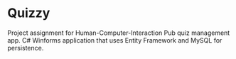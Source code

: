 # Quizzy
Project assignment for Human-Computer-Interaction
Pub quiz management app.
C# Winforms application that uses Entity Framework and MySQL for persistence. 
